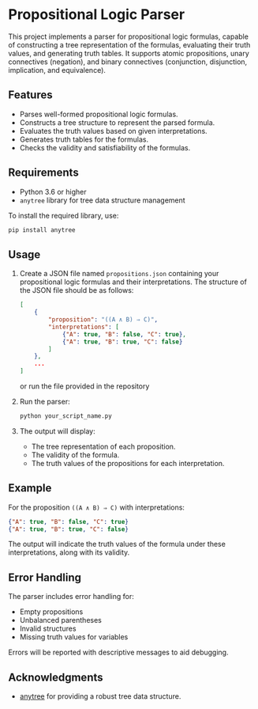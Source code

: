 # Propositional Logic Parser

This project implements a parser for propositional logic formulas, capable of constructing a tree representation of the formulas, evaluating their truth values, and generating truth tables. It supports atomic propositions, unary connectives (negation), and binary connectives (conjunction, disjunction, implication, and equivalence).

## Features

- Parses well-formed propositional logic formulas.
- Constructs a tree structure to represent the parsed formula.
- Evaluates the truth values based on given interpretations.
- Generates truth tables for the formulas.
- Checks the validity and satisfiability of the formulas.

## Requirements

- Python 3.6 or higher
- `anytree` library for tree data structure management

To install the required library, use:

```bash
pip install anytree
```

## Usage

1. Create a JSON file named `propositions.json` containing your propositional logic formulas and their interpretations. The structure of the JSON file should be as follows:

    ```json
    [
        {
            "proposition": "((A ∧ B) ⇒ C)",
            "interpretations": [
                {"A": true, "B": false, "C": true},
                {"A": true, "B": true, "C": false}
            ]
        },
        ...
    ]
    ```
   or run the file provided in the repository


2. Run the parser:

    ```bash
    python your_script_name.py
    ```

3. The output will display:
    - The tree representation of each proposition.
    - The validity of the formula.
    - The truth values of the propositions for each interpretation.

## Example

For the proposition `((A ∧ B) ⇒ C)` with interpretations:

```json
{"A": true, "B": false, "C": true}
{"A": true, "B": true, "C": false}
```

The output will indicate the truth values of the formula under these interpretations, along with its validity.

## Error Handling

The parser includes error handling for:
- Empty propositions
- Unbalanced parentheses
- Invalid structures
- Missing truth values for variables

Errors will be reported with descriptive messages to aid debugging.

## Acknowledgments

- [anytree](https://github.com/c0fec0de/anytree) for providing a robust tree data structure.

